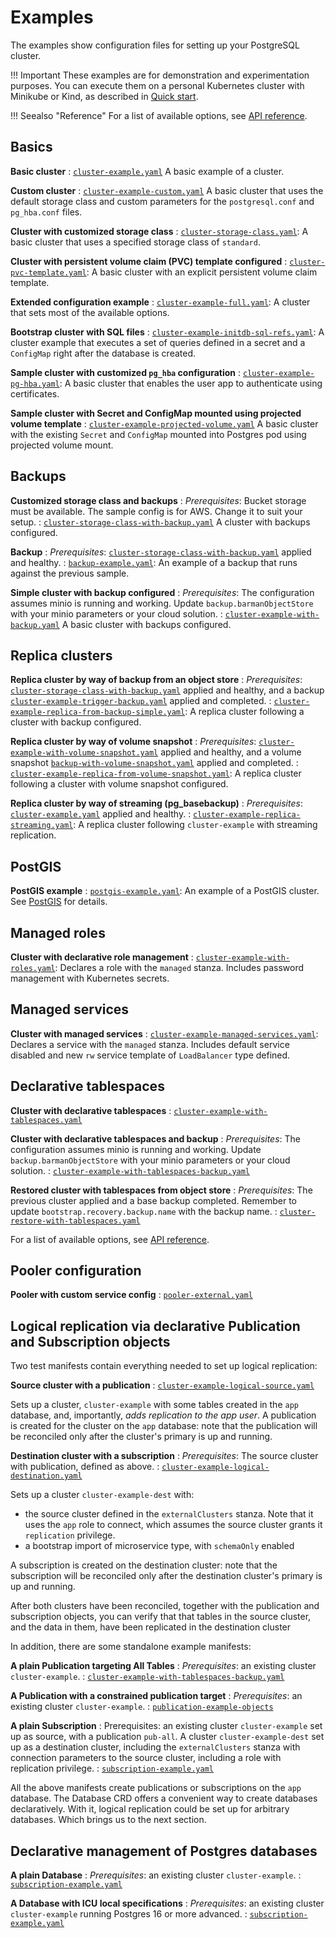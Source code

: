 # Examples

The examples show configuration files for setting up
your PostgreSQL cluster.

!!! Important
    These examples are for demonstration and experimentation
    purposes. You can execute them on a personal Kubernetes cluster with Minikube
    or Kind, as described in [Quick start](quickstart.md).

!!! Seealso "Reference"
    For a list of available options, see [API reference](cloudnative-pg.v1.md).

## Basics

**Basic cluster**
:  [`cluster-example.yaml`](samples/cluster-example.yaml)
   A basic example of a cluster.

**Custom cluster**
:  [`cluster-example-custom.yaml`](samples/cluster-example-custom.yaml)
   A basic cluster that uses the default storage class and custom parameters for
   the `postgresql.conf` and `pg_hba.conf` files.

**Cluster with customized storage class**
: [`cluster-storage-class.yaml`](samples/cluster-storage-class.yaml):
   A basic cluster that uses a specified storage class of `standard`.

**Cluster with persistent volume claim (PVC) template configured**
: [`cluster-pvc-template.yaml`](samples/cluster-pvc-template.yaml):
   A basic cluster with an explicit persistent volume claim template.

**Extended configuration example**
: [`cluster-example-full.yaml`](samples/cluster-example-full.yaml):
   A cluster that sets most of the available options.

**Bootstrap cluster with SQL files**
: [`cluster-example-initdb-sql-refs.yaml`](samples/cluster-example-initdb-sql-refs.yaml):
   A cluster example that executes a set of queries defined in a secret and a
   `ConfigMap` right after the database is created.

**Sample cluster with customized `pg_hba` configuration**
: [`cluster-example-pg-hba.yaml`](samples/cluster-example-pg-hba.yaml):
  A basic cluster that enables the user app to authenticate using certificates.

**Sample cluster with Secret and ConfigMap mounted using projected volume template**
: [`cluster-example-projected-volume.yaml`](samples/cluster-example-projected-volume.yaml)
  A basic cluster with the existing `Secret` and `ConfigMap` mounted into Postgres
  pod using projected volume mount.

## Backups

**Customized storage class and backups**
:   *Prerequisites*: Bucket storage must be available. The sample config is for AWS.
    Change it to suit your setup.
: [`cluster-storage-class-with-backup.yaml`](samples/cluster-storage-class-with-backup.yaml) 
   A cluster with backups configured.

**Backup**
:   *Prerequisites*: [`cluster-storage-class-with-backup.yaml`](samples/cluster-storage-class-with-backup.yaml)
    applied and healthy.
: [`backup-example.yaml`](samples/backup-example.yaml):
  An example of a backup that runs against the previous sample.

**Simple cluster with backup configured**
:   *Prerequisites*: The configuration assumes minio is running and working.
    Update `backup.barmanObjectStore` with your minio parameters or your cloud solution.
:  [`cluster-example-with-backup.yaml`](samples/cluster-example-with-backup.yaml)
   A basic cluster with backups configured.

## Replica clusters

**Replica cluster by way of backup from an object store**
:   *Prerequisites*:
    [`cluster-storage-class-with-backup.yaml`](samples/cluster-storage-class-with-backup.yaml)
    applied and healthy, and a backup
    [`cluster-example-trigger-backup.yaml`](samples/cluster-example-trigger-backup.yaml)
    applied and completed.
: [`cluster-example-replica-from-backup-simple.yaml`](samples/cluster-example-replica-from-backup-simple.yaml):
   A replica cluster following a cluster with backup configured.

**Replica cluster by way of volume snapshot**
:   *Prerequisites*:
    [`cluster-example-with-volume-snapshot.yaml`](samples/cluster-example-with-volume-snapshot.yaml)
    applied and healthy, and a volume snapshot
    [`backup-with-volume-snapshot.yaml`](samples/backup-with-volume-snapshot.yaml)
    applied and completed.
: [`cluster-example-replica-from-volume-snapshot.yaml`](samples/cluster-example-replica-from-volume-snapshot.yaml):
   A replica cluster following a cluster with volume snapshot configured.

**Replica cluster by way of streaming (pg_basebackup)**
:   *Prerequisites*: [`cluster-example.yaml`](samples/cluster-example.yaml)
    applied and healthy.
:   [`cluster-example-replica-streaming.yaml`](samples/cluster-example-replica-streaming.yaml): 
   A replica cluster following `cluster-example` with streaming replication.

## PostGIS

**PostGIS example**
: [`postgis-example.yaml`](samples/postgis-example.yaml):
   An example of a PostGIS cluster. See [PostGIS](postgis.md) for details.

## Managed roles

**Cluster with declarative role management**
: [`cluster-example-with-roles.yaml`](samples/cluster-example-with-roles.yaml):
  Declares a role with the `managed` stanza. Includes password management with
  Kubernetes secrets.

## Managed services

**Cluster with managed services**
: [`cluster-example-managed-services.yaml`](samples/cluster-example-managed-services.yaml):
  Declares a service with the `managed` stanza. Includes default service disabled and new
  `rw` service template of `LoadBalancer` type defined.

## Declarative tablespaces

**Cluster with declarative tablespaces**
: [`cluster-example-with-tablespaces.yaml`](samples/cluster-example-with-tablespaces.yaml)

**Cluster with declarative tablespaces and backup**
: *Prerequisites*: The configuration assumes minio is running and working.
    Update `backup.barmanObjectStore` with your minio parameters or your cloud solution.
: [`cluster-example-with-tablespaces-backup.yaml`](samples/cluster-example-with-tablespaces-backup.yaml)

**Restored cluster with tablespaces from object store**
: *Prerequisites*: The previous cluster applied and a base backup completed.
    Remember to update `bootstrap.recovery.backup.name` with the backup name.
: [`cluster-restore-with-tablespaces.yaml`](samples/cluster-restore-with-tablespaces.yaml)

For a list of available options, see [API reference](cloudnative-pg.v1.md).

## Pooler configuration

**Pooler with custom service config**
: [`pooler-external.yaml`](samples/pooler-external.yaml)

## Logical replication via declarative Publication and Subscription objects

Two test manifests contain everything needed to set up logical replication:

**Source cluster with a publication**
: [`cluster-example-logical-source.yaml`](samples/cluster-example-logical-source.yaml)

Sets up a cluster, `cluster-example` with some tables created in the `app`
database, and, importantly, *adds replication to the app user*.
A publication is created for the cluster on the `app` database: note that the
publication will be reconciled only after the cluster's primary is up and
running.

**Destination cluster with a subscription**
: *Prerequisites*: The source cluster with publication, defined as above.
: [`cluster-example-logical-destination.yaml`](samples/cluster-example-logical-destination.yaml)

Sets up a cluster `cluster-example-dest` with:

- the source cluster defined in the `externalClusters` stanza. Note that it uses
  the `app` role to connect, which assumes the source cluster grants it
  `replication` privilege.
- a bootstrap import of microservice type, with `schemaOnly` enabled

A subscription is created on the destination cluster: note that the subscription
will be reconciled only after the destination cluster's primary is up and
running.

After both clusters have been reconciled, together with the publication and
subscription objects, you can verify that that tables in the source cluster,
and the data in them, have been replicated in the destination cluster

In addition, there are some standalone example manifests:

**A plain Publication targeting All Tables**
: *Prerequisites*: an existing cluster `cluster-example`.
: [`cluster-example-with-tablespaces-backup.yaml`](samples/publication-example.yaml)

**A Publication with a constrained publication target**
: *Prerequisites*: an existing cluster `cluster-example`.
: [`publication-example-objects`](samples/publication-example-objects.yaml)

**A plain Subscription**
: Prerequisites: an existing cluster `cluster-example` set up as source, with
    a publication `pub-all`. A cluster `cluster-example-dest` set up as a
    destination cluster, including the `externalClusters` stanza with
    connection parameters to the source cluster, including a role with
    replication privilege.
: [`subscription-example.yaml`](samples/subscription-example.yaml)

All the above manifests create publications or subscriptions on the `app`
database. The Database CRD offers a convenient way to create databases
declaratively. With it, logical replication could be set up for arbitrary
databases.
Which brings us to the next section.

## Declarative management of Postgres databases

**A plain Database**
: *Prerequisites*: an existing cluster `cluster-example`.
: [`subscription-example.yaml`](samples/database-example.yaml)

**A Database with ICU local specifications**
: *Prerequisites*: an existing cluster `cluster-example` running Postgres 16
  or more advanced.
: [`subscription-example.yaml`](samples/database-example.yaml)

